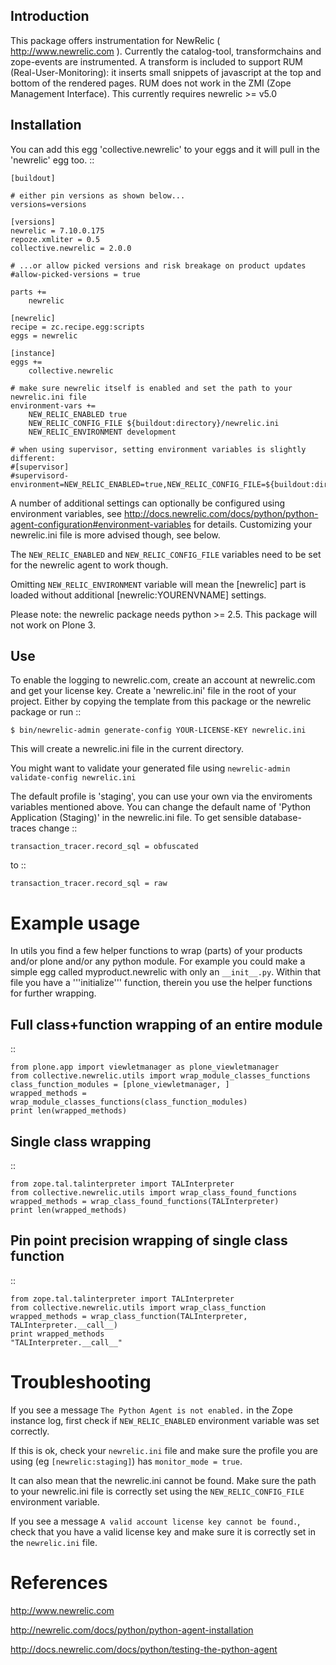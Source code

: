 Introduction
------------

This package offers instrumentation for NewRelic ( http://www.newrelic.com ). Currently the catalog-tool, transformchains and zope-events are instrumented. A transform is included to support RUM (Real-User-Monitoring): it inserts small snippets of javascript at the top and bottom of the rendered pages. RUM does not work in the ZMI (Zope Management Interface). This currently requires newrelic >= v5.0

Installation
------------

You can add this egg 'collective.newrelic' to your eggs and it will pull in the 'newrelic' egg too.  ::

    [buildout]
    
    # either pin versions as shown below...  
    versions=versions
    
    [versions]
    newrelic = 7.10.0.175
    repoze.xmliter = 0.5
    collective.newrelic = 2.0.0

    # ...or allow picked versions and risk breakage on product updates
    #allow-picked-versions = true
    
    parts +=
        newrelic    

    [newrelic]
    recipe = zc.recipe.egg:scripts
    eggs = newrelic
    
    [instance]
    eggs +=
        collective.newrelic
    
    # make sure newrelic itself is enabled and set the path to your newrelic.ini file
    environment-vars +=
        NEW_RELIC_ENABLED true
        NEW_RELIC_CONFIG_FILE ${buildout:directory}/newrelic.ini
        NEW_RELIC_ENVIRONMENT development
    
    # when using supervisor, setting environment variables is slightly different:
    #[supervisor]
    #supervisord-environment=NEW_RELIC_ENABLED=true,NEW_RELIC_CONFIG_FILE=${buildout:directory}/newrelic.ini,NEW_RELIC_ENVIRONMENT=development

A number of additional settings can optionally be configured using environment variables, see http://docs.newrelic.com/docs/python/python-agent-configuration#environment-variables for details.
Customizing your newrelic.ini file is more advised though, see below.

The ``NEW_RELIC_ENABLED`` and ``NEW_RELIC_CONFIG_FILE`` variables need to be set for the newrelic agent to work though. 

Omitting ``NEW_RELIC_ENVIRONMENT`` variable will mean the [newrelic] part is loaded without additional [newrelic:YOURENVNAME] settings.

Please note: the newrelic package needs python >= 2.5. This package will not work on Plone 3.

Use
---

To enable the logging to newrelic.com, create an account at newrelic.com and get your license key. Create a 'newrelic.ini' file in the root of your project. Either by copying the template from this package or the newrelic package or run ::

    $ bin/newrelic-admin generate-config YOUR-LICENSE-KEY newrelic.ini

This will create a newrelic.ini file in the current directory.

You might want to validate your generated file using ``newrelic-admin validate-config newrelic.ini``

The default profile is 'staging', you can use your own via the enviroments variables mentioned above. You can change the default name of 'Python Application (Staging)' in the newrelic.ini file. To get sensible database-traces change ::

    transaction_tracer.record_sql = obfuscated

to ::

    transaction_tracer.record_sql = raw
 

Example usage
=============
In utils you find a few helper functions to wrap (parts) of your products and/or plone and/or any python module.
For example you could make a simple egg called myproduct.newrelic with only an `__init__.py`.
Within that file you have a '''initialize''' function, therein you use the helper functions for further wrapping.

Full class+function wrapping of an entire module
------------------------------------------------
::

    from plone.app import viewletmanager as plone_viewletmanager
    from collective.newrelic.utils import wrap_module_classes_functions
    class_function_modules = [plone_viewletmanager, ]
    wrapped_methods = wrap_module_classes_functions(class_function_modules)
    print len(wrapped_methods)

Single class wrapping 
---------------------
:: 

    from zope.tal.talinterpreter import TALInterpreter
    from collective.newrelic.utils import wrap_class_found_functions
    wrapped_methods = wrap_class_found_functions(TALInterpreter)
    print len(wrapped_methods)

Pin point precision wrapping of single class function
-----------------------------------------------------
::

    from zope.tal.talinterpreter import TALInterpreter
    from collective.newrelic.utils import wrap_class_function
    wrapped_methods = wrap_class_function(TALInterpreter, TALInterpreter.__call__)
    print wrapped_methods
    "TALInterpreter.__call__"


Troubleshooting
===============

If you see a message ``The Python Agent is not enabled.`` in the Zope instance log, first check if ``NEW_RELIC_ENABLED`` environment variable was set correctly. 

If this is ok, check your ``newrelic.ini`` file and make sure the profile you are using (eg ``[newrelic:staging]``) has ``monitor_mode = true``.

It can also mean that the newrelic.ini cannot be found. Make sure the path to your newrelic.ini file is correctly set using the ``NEW_RELIC_CONFIG_FILE`` environment variable.  

If you see a message ``A valid account license key cannot be found.``, check that you have a valid license key and make sure it is correctly set in the ``newrelic.ini`` file.

References
==========

 http://www.newrelic.com

 http://newrelic.com/docs/python/python-agent-installation

 http://docs.newrelic.com/docs/python/testing-the-python-agent
